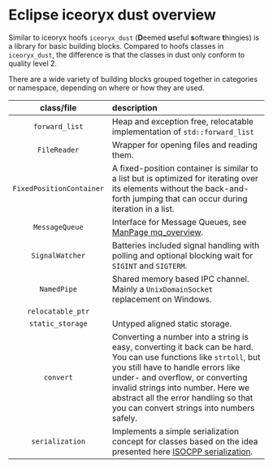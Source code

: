 
# Eclipse iceoryx dust overview

Similar to iceoryx hoofs `iceoryx_dust` (**D**eemed **u**seful **s**oftware **t**hingies) is a library for basic building blocks.
Compared to hoofs classes in `iceoryx_dust`, the difference is that the classes in dust only conform to quality level 2.

There are a wide variety of building blocks
grouped together in categories or namespace, depending on where or how they are used.

| class/file            | description                                                                                                                                                                                                                                                                                                           |
|:---------------------:|:----------------------------------------------------------------------------------------------------------------------------------------------------------------------------------------------------------------------------------------------------------------------------------------------------------------------|
|`forward_list`         | Heap and exception free, relocatable implementation of `std::forward_list`                                                                                                                                                                                                                                            |
|`FileReader`           | Wrapper for opening files and reading them.                                                                                                                                                                                                                                                                           |
|`FixedPositionContainer` | A fixed-position container is similar to a list but is optimized for iterating over its elements without the back-and-forth jumping that can occur during iteration in a list. |
|`MessageQueue`         | Interface for Message Queues, see [ManPage mq_overview](https://www.man7.org/linux/man-pages/man7/mq_overview.7.html).                                                                                                                                                                                                |
|`SignalWatcher`        | Batteries included signal handling with polling and optional blocking wait for `SIGINT` and `SIGTERM`.                                                                                                                                                                                                                |
|`NamedPipe`            | Shared memory based IPC channel. Mainly a `UnixDomainSocket` replacement on Windows.                                                                                                                                                                                                                                  |
|`relocatable_ptr`      |                                                                                                                                                                                                                                                                                                                       |
|`static_storage`       | Untyped aligned static storage.                                                                                                                                                                                                                                                                                       |
|`convert`              | Converting a number into a string is easy, converting it back can be hard. You can use functions like `strtoll`, but you still have to handle errors like under- and overflow, or converting invalid strings into number. Here we abstract all the error handling so that you can convert strings into numbers safely. |
|`serialization`        | Implements a simple serialization concept for classes based on the idea presented here [ISOCPP serialization](https://isocpp.org/wiki/faq/serialization#serialize-text-format).                                                                                                                                       |

